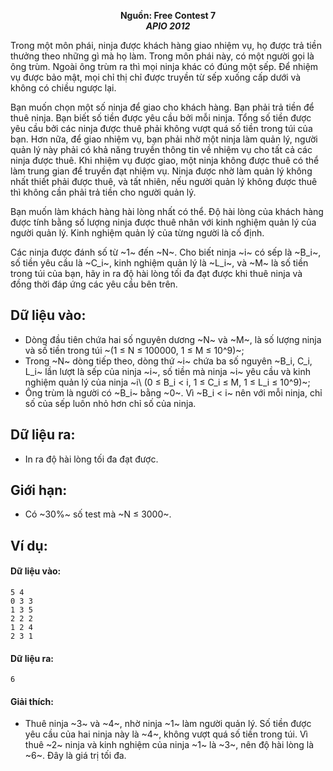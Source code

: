 **<center>Nguồn: Free Contest 7</center>**
***<center>APIO 2012</center>***

Trong một môn phái, ninja được khách hàng giao nhiệm vụ, họ được trả tiền thưởng theo những gì mà họ làm. Trong môn phái này, có một người gọi là ông trùm. Ngoài ông trùm ra thì mọi ninja khác có đúng một sếp. Để nhiệm vụ được bảo mật, mọi chỉ thị chỉ được truyền từ sếp xuống cấp dưới và không có chiều ngược lại.

Bạn muốn chọn một số ninja để giao cho khách hàng. Bạn phải trả tiền để thuê ninja. Bạn biết số tiền được yêu cầu bởi mỗi ninja. Tổng số tiền được yêu cầu bởi các ninja được thuê phải không vượt quá số tiền trong túi của bạn. Hơn nữa, để giao nhiệm vụ, bạn phải nhờ một ninja làm quản lý, người quản lý này phải có khả năng truyền thông tin về nhiệm vụ cho tất cả các ninja được thuê. Khi nhiệm vụ được giao, một ninja không được thuê có thể làm trung gian để truyền đạt nhiệm vụ. Ninja được nhờ làm quản lý không nhất thiết phải được thuê, và tất nhiên, nếu người quản lý không được
thuê thì không cần phải trả tiền cho người quản lý.

Bạn muốn làm khách hàng hài lòng nhất có thể. Độ hài lòng của khách hàng được tính bằng số lượng ninja được thuê nhân với kinh nghiệm quản lý của người quản lý. Kinh nghiệm quản lý của từng người là cố định.

Các ninja được đánh số từ ~1~ đến ~N~. Cho biết ninja ~i~ có sếp là ~B_i~, số tiền yêu cầu là ~C_i~, kinh nghiệm quản lý là ~L_i~, và ~M~ là số tiền trong túi của bạn, hãy in ra độ hài lòng tối đa đạt được khi thuê ninja và đồng thời đáp ứng các yêu cầu bên trên.

## Dữ liệu vào:
- Dòng đầu tiên chứa hai số nguyên dương ~N~ và ~M~, là số lượng ninja và số tiền trong túi ~(1 ≤ N ≤ 100000, 1 ≤ M ≤ 10^9)~;
- Trong ~N~ dòng tiếp theo, dòng thứ ~i~ chứa ba số nguyên ~B_i, C_i, L_i~ lần lượt là sếp của ninja ~i~, số tiền mà ninja ~i~ yêu cầu và kinh nghiệm quản lý của ninja ~i\ (0 ≤ B_i < i, 1 ≤ C_i ≤ M, 1 ≤ L_i ≤ 10^9)~;
- Ông trùm là người có ~B_i~ bằng ~0~. Vì ~B_i < i~ nên với mỗi ninja, chỉ số của sếp luôn nhỏ hơn chỉ số của ninja.

## Dữ liệu ra:
- In ra độ hài lòng tối đa đạt được.

## Giới hạn:
- Có ~30\%~ số test mà ~N ≤ 3000~.

## Ví dụ:
#### Dữ liệu vào:
```
5 4
0 3 3
1 3 5
2 2 2
1 2 4
2 3 1
```

#### Dữ liệu ra:
```
6
```

#### Giải thích:
- Thuê ninja ~3~ và ~4~, nhờ ninja ~1~ làm người quản lý. Số tiền được yêu cầu của hai ninja này là ~4~, không vượt quá số tiền trong túi. Vì thuê ~2~ ninja và kinh nghiệm của ninja ~1~ là ~3~, nên độ hài lòng là ~6~. Đây là giá trị tối đa.